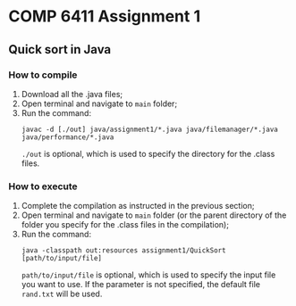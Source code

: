 COMP 6411 Assignment 1
==== 
Quick sort in Java  
-------
### How to compile
1. Download all the .java files;
2. Open terminal and navigate to `main` folder;
3. Run the command:
   ```
   javac -d [./out] java/assignment1/*.java java/filemanager/*.java java/performance/*.java
   ```
   `./out` is optional, which is used to specify the directory for the .class files.

### How to execute
1. Complete the compilation as instructed in the previous section;
2. Open terminal and navigate to `main` folder (or the parent directory of the folder you specify for the .class files
   in the compilation);
3. Run the command: 
   ```
   java -classpath out:resources assignment1/QuickSort [path/to/input/file]
   ```
   `path/to/input/file` is optional, which is used to specify the input file you want to use. If the parameter
   is not specified, the default file `rand.txt` will be used.